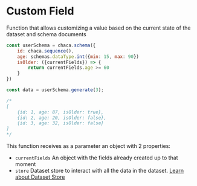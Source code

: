 # Custom Field

Function that allows customizing a value based on the current state of the dataset and schema documents

```js
const userSchema = chaca.schema({
    id: chaca.sequence(),
    age: schemas.dataType.int({min: 15, max: 90})
    isOlder: ({currentFields}) => {
        return currentFields.age >= 60
    }
})

const data = userSchema.generate(3);

/*
[
    {id: 1, age: 87, isOlder: true},
    {id: 2, age: 20, isOlder: false},
    {id: 3, age: 32, isOlder: false}
]
*/
```

This function receives as a parameter an object with 2 properties:

- `currentFields`
  An object with the fields already created up to that moment
- `store`
  Dataset store to interact with all the data in the dataset. [Learn about Dataset Store](../relational-schemas/dataset-store)
